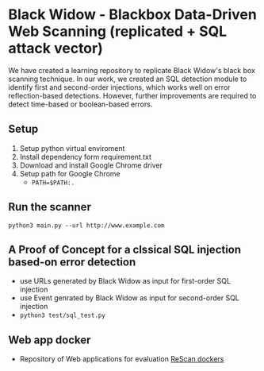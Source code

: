 # Black Widow - Blackbox Data-Driven Web Scanning (replicated + SQL attack vector)
We have created a learning repository to replicate Black Widow's black box scanning technique. In our work, we created an SQL detection module to identify first and second-order injections, which works well on error reflection-based detections. However, further improvements are required to detect time-based or boolean-based errors.

## Setup 
1. Setup python virtual enviroment
2. Install dependency form requirement.txt
3. Download and install Google Chrome driver 
4. Setup path for Google Chrome
    - `PATH=$PATH:.`

## Run the scanner
`python3 main.py --url http://www.example.com `

## A Proof of Concept for a clssical SQL injection based-on error detection
- use URLs generated by Black Widow as input for first-order SQL injection
- use Event genrated by Black Widow as input for second-order SQL injection
- `python3 test/sql_test.py`

## Web app docker 
- Repository of Web applications for evaluation
[ReScan dockers](https://gitlab.com/kostasdrk/rescanApps/-/tree/main)